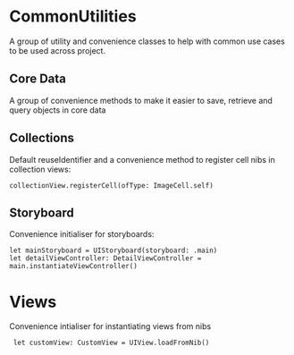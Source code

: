 # CommonUtilities
A group of utility and convenience classes to help with common use cases to be used across project. 

## Core Data

A group of convenience methods to make it easier to save, retrieve and query objects in core data

## Collections

Default reuseIdentifier and a convenience method to register cell nibs in collection views:

`collectionView.registerCell(ofType: ImageCell.self)`


## Storyboard

Convenience initialiser for storyboards:

``` 
let mainStoryboard = UIStoryboard(storyboard: .main)
let detailViewController: DetailViewController = main.instantiateViewController()
```

# Views

Convenience intialiser for instantiating views from nibs

` let customView: CustomView = UIView.loadFromNib()`

